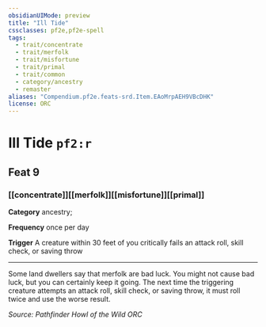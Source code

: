 ```yaml
---
obsidianUIMode: preview
title: "Ill Tide"
cssclasses: pf2e,pf2e-spell
tags:
  - trait/concentrate
  - trait/merfolk
  - trait/misfortune
  - trait/primal
  - trait/common
  - category/ancestry
  - remaster
aliases: "Compendium.pf2e.feats-srd.Item.EAoMrpAEH9VBcDHK"
license: ORC
---
```

# Ill Tide `pf2:r`
## Feat 9
### [[concentrate]][[merfolk]][[misfortune]][[primal]]

**Category** ancestry; 




**Frequency** once per day

**Trigger** A creature within 30 feet of you critically fails an attack roll, skill check, or saving throw

* * *

Some land dwellers say that merfolk are bad luck. You might not cause bad luck, but you can certainly keep it going. The next time the triggering creature attempts an attack roll, skill check, or saving throw, it must roll twice and use the worse result.

*Source: Pathfinder Howl of the Wild*
*ORC*